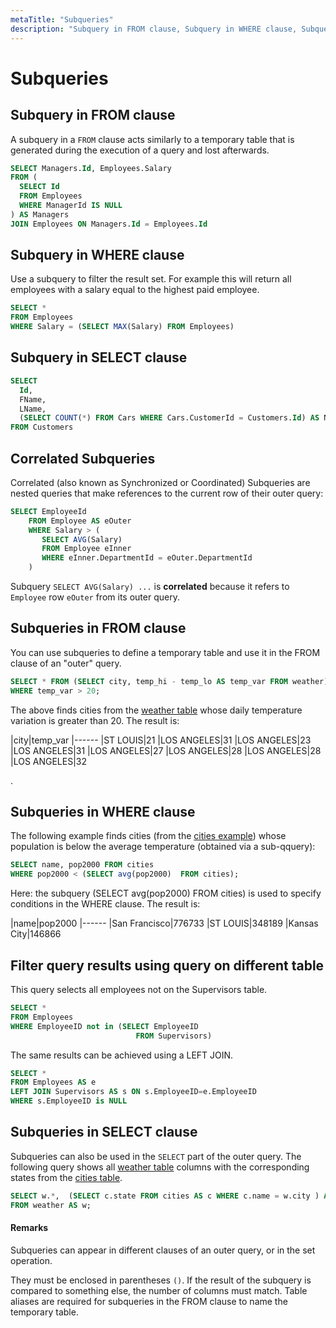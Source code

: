 ```yaml
---
metaTitle: "Subqueries"
description: "Subquery in FROM clause, Subquery in WHERE clause, Subquery in SELECT clause, Correlated Subqueries, Subqueries in FROM clause , Subqueries in WHERE clause, Filter query results using query on different table, Subqueries in SELECT clause"
---
```


# Subqueries




## Subquery in FROM clause


A subquery in a `FROM` clause acts similarly to a temporary table that is generated during the execution of a query and lost afterwards.

```sql
SELECT Managers.Id, Employees.Salary
FROM (
  SELECT Id
  FROM Employees
  WHERE ManagerId IS NULL
) AS Managers
JOIN Employees ON Managers.Id = Employees.Id

```



## Subquery in WHERE clause


Use a subquery to filter the result set. For example this will return all employees with a salary equal to the highest paid employee.

```sql
SELECT *
FROM Employees
WHERE Salary = (SELECT MAX(Salary) FROM Employees)

```



## Subquery in SELECT clause


```sql
SELECT
  Id, 
  FName, 
  LName,
  (SELECT COUNT(*) FROM Cars WHERE Cars.CustomerId = Customers.Id) AS NumberOfCars
FROM Customers

```



## Correlated Subqueries


Correlated (also known as Synchronized or Coordinated) Subqueries are nested queries that make references to the current row of their outer query:

```sql
SELECT EmployeeId
    FROM Employee AS eOuter
    WHERE Salary > (
       SELECT AVG(Salary)
       FROM Employee eInner
       WHERE eInner.DepartmentId = eOuter.DepartmentId
    )

```

Subquery `SELECT AVG(Salary) ...` is **correlated** because it refers to `Employee` row `eOuter` from its outer query.



## Subqueries in FROM clause 


You can use subqueries to define a temporary table  and use it in the FROM clause of an "outer" query.

```sql
SELECT * FROM (SELECT city, temp_hi - temp_lo AS temp_var FROM weather) AS w
WHERE temp_var > 20;

```

The above finds cities from the [weather table](http://stackoverflow.com/documentation/sql/280/example-databases/2641/weather-table) whose daily temperature variation is greater than 20. The result is:

|city|temp_var
|------
|ST LOUIS|21
|LOS ANGELES|31
|LOS ANGELES|23
|LOS ANGELES|31
|LOS ANGELES|27
|LOS ANGELES|28
|LOS ANGELES|28
|LOS ANGELES|32

.



## Subqueries in WHERE clause


The following example finds cities (from the [cities example](http://stackoverflow.com/documentation/sql/280/example-databases/2709/cities-table)) whose population is below the average temperature (obtained via a sub-qquery):

```sql
SELECT name, pop2000 FROM cities 
WHERE pop2000 < (SELECT avg(pop2000)  FROM cities);

```

Here: the subquery (SELECT avg(pop2000)  FROM cities) is used to specify conditions in the WHERE clause. The result is:

|name|pop2000
|------
|San Francisco|776733
|ST LOUIS|348189
|Kansas City|146866



## Filter query results using query on different table


This query selects all employees not on the Supervisors table.

```sql
SELECT *
FROM Employees
WHERE EmployeeID not in (SELECT EmployeeID
                            FROM Supervisors)

```

The same results can be achieved using a LEFT JOIN.

```sql
SELECT *
FROM Employees AS e
LEFT JOIN Supervisors AS s ON s.EmployeeID=e.EmployeeID
WHERE s.EmployeeID is NULL

```



## Subqueries in SELECT clause


Subqueries can also be used in the `SELECT` part of the outer query. The following query
shows all [weather table](http://stackoverflow.com/documentation/sql/280/example-databases/2641/weather-table) columns with the corresponding states from the [cities table](http://stackoverflow.com/documentation/sql/280/example-databases/2709/cities-table).

```sql
SELECT w.*,  (SELECT c.state FROM cities AS c WHERE c.name = w.city ) AS state 
FROM weather AS w;

```



#### Remarks


Subqueries can appear in different clauses of an outer query, or in the set operation.

They must be enclosed in parentheses `()`.
If the result of the subquery is compared to something else, the number of columns must match.
Table aliases are required for subqueries in the FROM clause to name the temporary table.

